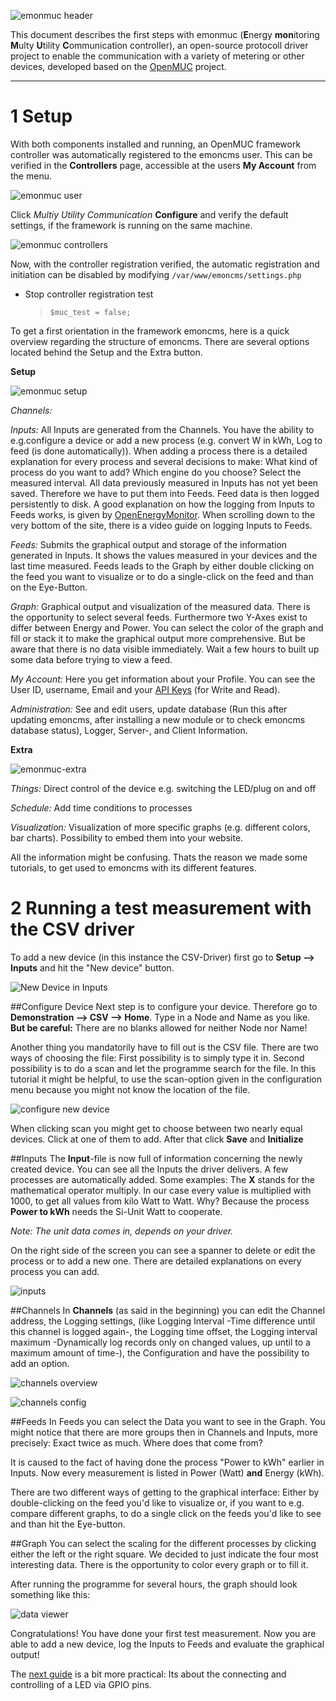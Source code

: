 ![emonmuc header](img/emonmuc-logo.png)

This document describes the first steps with emonmuc (**E**nergy **mon**itoring **M**ulty **U**tility **C**ommunication controller), an open-source protocoll driver project to enable the communication with a variety of metering or other devices, developed based on the [OpenMUC](https://www.openmuc.org/) project.

---------------

# 1 Setup

With both components installed and running, an OpenMUC framework controller was automatically registered to the emoncms user. This can be verified in the **Controllers** page, accessible at the users **My Account** from the menu. 

![emonmuc user](img/emonmuc-user.png)

Click *Multiy Utility Communication* **Configure** and verify the default settings, if the framework is running on the same machine.  

![emonmuc controllers](img/emonmuc-controllers.jpg)

 Now, with the controller registration verified, the automatic registration and initiation can be disabled by modifying `/var/www/emoncms/settings.php`

- Stop controller registration test
   >     $muc_test = false;

To get a first orientation in the framework emoncms, here is a quick overview regarding the structure of emoncms. There are several options located behind the Setup and the Extra button.

**Setup**

![emonmuc setup](img/emonmuc-setup.png)

*Channels:*

*Inputs:* All Inputs are generated from the Channels. You have the ability to e.g.configure a device or add a new process (e.g. convert W in kWh, Log to feed (is done automatically)). When adding a process there is a detailed explanation for every process and several decisions to make: What kind of process do you want to add? Which engine do you choose? Select the measured interval. All data previously measured in Inputs has not yet been saved. Therefore we have to put them into Feeds. Feed data is then logged persistently to disk. A good explanation on how the logging from Inputs to Feeds works, is given by [OpenEnergyMonitor](https://guide.openenergymonitor.org/setup/local/). When scrolling down to the very bottom of the site, there is a video guide on logging Inputs to Feeds. 

*Feeds:* Submits the graphical output and storage of the information generated in Inputs. It shows the values measured in your devices and the last time measured. Feeds leads to the Graph by either double clicking on the feed you want to visualize or to do a single-click on the feed and than on the Eye-Button.

*Graph:* Graphical output and visualization of the measured data. There is the opportunity to select several feeds. Furthermore two Y-Axes exist to differ between Energy and Power. You can select the color of the graph and fill or stack it to make the graphical output more comprehensive. But be aware that there is no data visible immediately. Wait a few hours to built up some data before trying to view a feed.

*My Account:* Here you get information about your Profile. You can see the User ID, username, Email and your [API Keys](https://cloud.google.com/endpoints/docs/openapi/when-why-api-key) (for Write and Read).

*Administration:* See and edit users, update database (Run this after updating emoncms, after installing a new module or to check emoncms database status), Logger, Server-, and Client Information. 

**Extra**

![emonmuc-extra](img/emonmuc-extra.png)

*Things:* Direct control of the device e.g. switching the LED/plug on and off

*Schedule:* Add time conditions to processes

*Visualization:* Visualization of more specific graphs (e.g. different colors, bar charts). Possibility to embed them into your website. 

All the information might be confusing. Thats the reason we made some tutorials, to get used to emoncms with its different features. 

# 2 Running a test measurement with the CSV driver 

To add a new device (in this instance the CSV-Driver) first go to **Setup --> Inputs** and hit the "New device" button.


![New Device in Inputs](img/csv/new_device.png)

##Configure Device
Next step is to configure your device. Therefore go to **Demonstration --> CSV --> Home**. Type in a Node and Name as you like. **But be careful:** There are no blanks allowed for neither Node nor Name! 

Another thing you mandatorily have to fill out is the CSV file. There are two ways of choosing the file: First possibility is to simply type it in. Second possibility is to do a scan and let the programme search for the file. In this tutorial it might be helpful, to use the scan-option given in the configuration menu because you might not know the location of the file.

![configure new device](img/csv/configure_device_csv.png)

When clicking scan you might get to choose between two nearly equal devices. Click at one of them to add. After that click **Save** and **Initialize**  

##Inputs
The **Input**-file is now full of information concerning the newly created device. You can see all the Inputs the driver delivers. A few processes are automatically added. Some examples: The **X** stands for the mathematical operator multiply. In our case every value is multiplied with 1000, to get all values from kilo Watt to Watt. Why? Because the process **Power to kWh** needs the Si-Unit Watt to cooperate.

*Note: The unit data comes in, depends on your driver.*

On the right side of the screen you can see a spanner to delete or edit the process or to add a new one. There are detailed explanations on every process you can add. 

![inputs](img/csv/inputs_kurz.png)

##Channels
In **Channels** (as said in the beginning) you can edit the Channel address, the Logging settings, (like Logging Interval -Time difference until this channel is logged again-, the Logging time offset, the Logging interval
 maximum -Dynamically log records only on changed values, up until to a maximum amount of time-), the Configuration and have the possibility to add an option. 
 
![channels overview](img/csv/channels_kurz.png)

![channels config](img/csv/configure_channel.png)

##Feeds
In Feeds you can select the Data you want to see in the Graph. You might notice that there are more groups then in Channels and Inputs, more precisely: Exact twice as much. Where does that come from?

It is caused to the fact of having done the process "Power to kWh" earlier in Inputs. Now every measurement is listed in Power (Watt) **and** Energy (kWh).

There are two different ways of getting to the graphical interface: Either by double-clicking on the feed you'd like to visualize or, if you want to e.g. compare different graphs, to do a single click on the feeds you'd like to see and than hit the Eye-button.

##Graph
You can select the scaling for the different processes by clicking either the left or the right square. We decided to just indicate the four most interesting data. There is the opportunity to color every graph or to fill it.

After running the programme for several hours, the graph should look something like this: 

![data viewer](img/csv/graph_viewer.png)

Congratulations! You have done your first test measurement. Now you are able to add a new device, log the Inputs to Feeds and evaluate the graphical output! 

The [next guide](connectingLED.md) is a bit more practical: Its about the connecting and controlling of a LED via GPIO pins.

